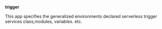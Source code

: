 **trigger**

This app specifies the generalized environments declared serverless trigger services class,modules, variables. etc.